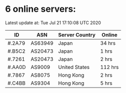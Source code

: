 # 6 online servers:

Latest update at: Tue Jul 21 17:10:08 UTC 2020

| ID | ASN | Server Country | Online |
| -- | --- | -------------- | ------ |
| #.2A79 | AS63949 | Japan | 34 hrs |
| #.B5C2 | AS20473 | Japan | 1 hrs |
| #.7261 | AS20473 | Japan | 2 hrs |
| #.AA0D | AS9009 | United States | 112 hrs |
| #.7867 | AS8075 | Hong Kong | 2 hrs |
| #.C4BB | AS9304 | Hong Kong | 5 hrs |

